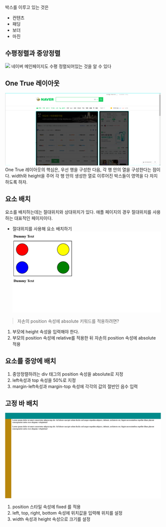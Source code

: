 박스를 이루고 있는 것은
- 컨텐츠
- 패딩
- 보더
- 마진

## 수평정렬과 중앙정렬
![](2021-04-15-17-13-33.png)
네이버 메인페이지도 수평 정렬되어있는 것을 알 수 있다

## One True 레이아웃
![](2021-04-15-17-13-35.png)
One True 레이아웃의 핵심은, 우선 행을 구성한 다음, 각 행 안의 열을 구성한다는 점이다. 
width와 height을 주어 각 행 안의 생성한 열로 이루어진 박스들이 영역을 다 차지하도록 하자.

## 요소 배치
요소를 배치하는데는 절대위치와 상대위치가 있다. 애플 페이지의 경우 절대위치를 사용하는 대표적인 페이지이다.

- 절대위치를 사용해 요소 배치하기
![](2021-04-15-18-55-58.png)
> 자손의 position 속성에 absolute 키워드를 적용하려면?

1. 부모에 height 속성을 입력해야 한다.
2. 부모의 position 속성에 relative를 적용한 뒤 자손의 position 속성에 absolute 적용

## 요소를 중앙에 배치
1. 중앙정렬하려는 div 태그의 position 속성을 absolute로 지정
2. left속성과 top 속성을 50%로 지정
3. margin-left속성과 margin-top 속성에 각각의 값의 절반인 음수 입력

## 고정 바 배치
![](2021-04-15-23-19-00.png)
1. position 스타일 속성에 fixed 를 적용
2. left, top, right, bottom 속성에 위치값을 입력해 위치를 설정
3. width 속성과 height 속성으로 크기를 설정